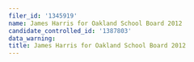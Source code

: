 ```yaml
---
filer_id: '1345919'
name: James Harris for Oakland School Board 2012
candidate_controlled_id: '1387803'
data_warning:
title: James Harris for Oakland School Board 2012
---
```

